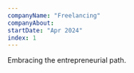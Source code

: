 ```yaml
---
companyName: "Freelancing"
companyAbout:
startDate: "Apr 2024"
index: 1
---
```


Embracing the entrepreneurial path.
